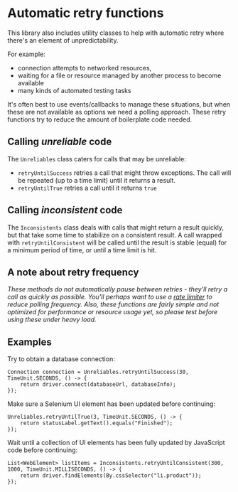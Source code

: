 # Automatic retry functions

This library also includes utility classes to help with automatic retry where there's an element of unpredictability.

For example:

* connection attempts to networked resources,
* waiting for a file or resource managed by another process to become available
* many kinds of automated testing tasks

It's often best to use events/callbacks to manage these situations, but when these are not available as options we need
a polling approach. These retry functions try to reduce the amount of boilerplate code needed.

## Calling *unreliable* code

The `Unreliables` class caters for calls that may be unreliable:
* `retryUntilSuccess` retries a call that might throw exceptions. The call will be repeated (up to a time limit)
   until it returns a result.
* `retryUntilTrue` retries a call until it returns `true`

## Calling *inconsistent* code

The `Inconsistents` class deals with calls that might return a result quickly, but that take some time to stabilize
on a consistent result. A call wrapped with `retryUntilConsistent` will be called until the result is stable (equal) for
a minimum period of time, or until a time limit is hit.

## A note about retry frequency

_These methods do not automatically pause between retries - they'll retry a call as quickly as possible. You'll
perhaps want to use a [rate limiter](ratelimiter.md) to reduce polling frequency. Also, these functions are fairly simple
and not optimized for performance or resource usage yet, so please test before using these under heavy load._

## Examples

Try to obtain a database connection:

    Connection connection = Unreliables.retryUntilSuccess(30, TimeUnit.SECONDS, () -> {
        return driver.connect(databaseUrl, databaseInfo);
    });

Make sure a Selenium UI element has been updated before continuing:

    Unreliables.retryUntilTrue(3, TimeUnit.SECONDS, () -> {
        return statusLabel.getText().equals("Finished");
    });

Wait until a collection of UI elements has been fully updated by JavaScript code before continuing:

    List<WebElement> listItems = Inconsistents.retryUntilConsistent(300, 1000, TimeUnit.MILLISECONDS, () -> {
        return driver.findElements(By.cssSelector("li.product"));
    });